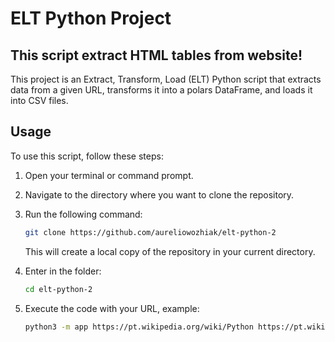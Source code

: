 # ELT Python Project
## This script extract HTML tables from website!

This project is an Extract, Transform, Load (ELT) Python script that extracts data from a given URL, transforms it into a polars DataFrame, and loads it into CSV files. 

## Usage

To use this script, follow these steps:

1. Open your terminal or command prompt.
2. Navigate to the directory where you want to clone the repository.
3. Run the following command:

    ```bash
    git clone https://github.com/aureliowozhiak/elt-python-2
    ```

    This will create a local copy of the repository in your current directory.

4. Enter in the folder:
    ```bash
    cd elt-python-2
    ```

5. Execute the code with your URL, example:
    ```bash
    python3 -m app https://pt.wikipedia.org/wiki/Python https://pt.wikipedia.org/wiki/Java
    ```